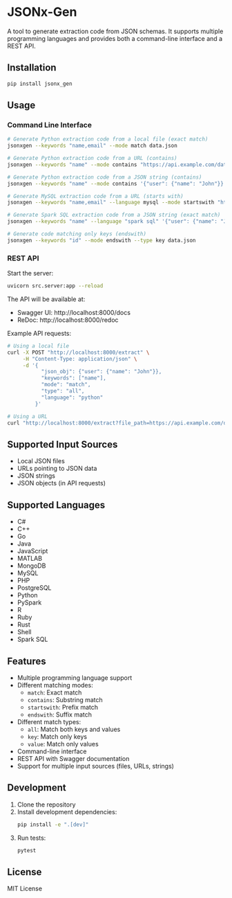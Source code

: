 # JSONx-Gen

A tool to generate extraction code from JSON schemas. It supports multiple programming languages and provides both a command-line interface and a REST API.

## Installation

```bash
pip install jsonx_gen
```

## Usage

### Command Line Interface

```bash
# Generate Python extraction code from a local file (exact match)
jsonxgen --keywords "name,email" --mode match data.json

# Generate Python extraction code from a URL (contains)
jsonxgen --keywords "name" --mode contains "https://api.example.com/data.json"

# Generate Python extraction code from a JSON string (contains)
jsonxgen --keywords "name" --mode contains '{"user": {"name": "John"}}'

# Generate MySQL extraction code from a URL (starts with)
jsonxgen --keywords "name,email" --language mysql --mode startswith "https://api.example.com/data.json"

# Generate Spark SQL extraction code from a JSON string (exact match)
jsonxgen --keywords "name" --language "spark sql" '{"user": {"name": "John"}}'

# Generate code matching only keys (endswith)
jsonxgen --keywords "id" --mode endswith --type key data.json
```

### REST API

Start the server:
```bash
uvicorn src.server:app --reload
```

The API will be available at:
- Swagger UI: http://localhost:8000/docs
- ReDoc: http://localhost:8000/redoc

Example API requests:
```bash
# Using a local file
curl -X POST "http://localhost:8000/extract" \
     -H "Content-Type: application/json" \
     -d '{
           "json_obj": {"user": {"name": "John"}},
           "keywords": ["name"],
           "mode": "match",
           "type": "all",
           "language": "python"
         }'

# Using a URL
curl "http://localhost:8000/extract?file_path=https://api.example.com/data.json&keywords=name,email&mode=match&type=all"
```

## Supported Input Sources

- Local JSON files
- URLs pointing to JSON data
- JSON strings
- JSON objects (in API requests)

## Supported Languages

- C#
- C++
- Go
- Java
- JavaScript
- MATLAB
- MongoDB
- MySQL
- PHP
- PostgreSQL
- Python
- PySpark
- R
- Ruby
- Rust
- Shell
- Spark SQL

## Features

- Multiple programming language support
- Different matching modes:
  - `match`: Exact match
  - `contains`: Substring match
  - `startswith`: Prefix match
  - `endswith`: Suffix match
- Different match types:
  - `all`: Match both keys and values
  - `key`: Match only keys
  - `value`: Match only values
- Command-line interface
- REST API with Swagger documentation
- Support for multiple input sources (files, URLs, strings)

## Development

1. Clone the repository
2. Install development dependencies:
   ```bash
   pip install -e ".[dev]"
   ```
3. Run tests:
   ```bash
   pytest
   ```

## License

MIT License